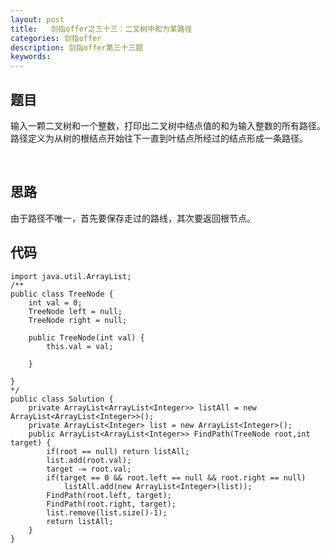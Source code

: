 ```yaml
---
layout: post
title:   剑指offer之三十三：二叉树中和为某路径
categories: 剑指offer
description: 剑指offer第三十三题
keywords: 
---
```



## 题目

输入一颗二叉树和一个整数，打印出二叉树中结点值的和为输入整数的所有路径。路径定义为从树的根结点开始往下一直到叶结点所经过的结点形成一条路径。





 

## 思路

由于路径不唯一，首先要保存走过的路线，其次要返回根节点。




## 代码



	import java.util.ArrayList;
	/**
	public class TreeNode {
	    int val = 0;
	    TreeNode left = null;
	    TreeNode right = null;
	
	    public TreeNode(int val) {
	        this.val = val;
	
	    }
	
	}
	*/
	public class Solution {
	    private ArrayList<ArrayList<Integer>> listAll = new ArrayList<ArrayList<Integer>>();
	    private ArrayList<Integer> list = new ArrayList<Integer>();
	    public ArrayList<ArrayList<Integer>> FindPath(TreeNode root,int target) {
	        if(root == null) return listAll;
	        list.add(root.val);
	        target -= root.val;
	        if(target == 0 && root.left == null && root.right == null)
	            listAll.add(new ArrayList<Integer>(list));
	        FindPath(root.left, target);
	        FindPath(root.right, target);
	        list.remove(list.size()-1);
	        return listAll;
	    }
	}
